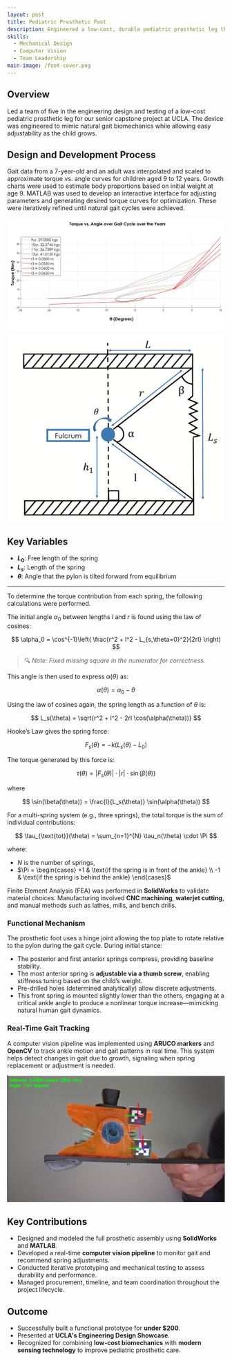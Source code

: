 ```yaml
---
layout: post
title: Pediatric Prosthetic Foot
description: Engineered a low-cost, durable pediatric prosthetic leg that adapts to growth, integrating mechanical design with real-time gait tracking.
skills:
  - Mechanical Design
  - Computer Vision
  - Team Leadership
main-image: /foot-cover.png
---
```


## Overview

Led a team of five in the engineering design and testing of a low-cost pediatric prosthetic leg for our senior capstone project at UCLA. The device was engineered to mimic natural gait biomechanics while allowing easy adjustability as the child grows.

## Design and Development Process

Gait data from a 7-year-old and an adult was interpolated and scaled to approximate torque vs. angle curves for children aged 9 to 12 years. Growth charts were used to estimate body proportions based on initial weight at age 9. MATLAB was used to develop an interactive interface for adjusting parameters and generating desired torque curves for optimization. These were iteratively refined until natural gait cycles were achieved.

![Torque-Angle Curve](torque-angle-curve.png)

![Torque Calculations](Torque-calculations.png)

## Key Variables

- **$L_0$**: Free length of the spring  
- **$L_s$**: Length of the spring  
- **$\theta$**: Angle that the pylon is tilted forward from equilibrium

***

To determine the torque contribution from each spring, the following calculations were performed.

The initial angle $\alpha_0$ between lengths $l$ and $r$ is found using the law of cosines:

$$
\alpha_0 = \cos^{-1}\left( \frac{r^2 + l^2 - L_{s,\theta=0}^2}{2rl} \right)
$$

> 🔍 *Note: Fixed missing square in the numerator for correctness.*

This angle is then used to express $\alpha(\theta)$ as:

$$
\alpha(\theta) = \alpha_0 - \theta
$$

Using the law of cosines again, the spring length as a function of $\theta$ is:

$$
L_s(\theta) = \sqrt{r^2 + l^2 - 2rl \cos(\alpha(\theta))}
$$

Hooke’s Law gives the spring force:

$$
F_s(\theta) = -k(L_s(\theta) - L_0)
$$

The torque generated by this force is:

$$
\tau(\theta) = |F_s(\theta)| \cdot |r| \cdot \sin(\beta(\theta))
$$

where

$$
\sin(\beta(\theta)) = \frac{l}{L_s(\theta)} \sin(\alpha(\theta))
$$

For a multi-spring system (e.g., three springs), the total torque is the sum of individual contributions:

$$
\tau_{\text{tot}}(\theta) = \sum_{n=1}^{N} \tau_n(\theta) \cdot \Pi
$$

where:
- $N$ is the number of springs,
- $\Pi = 
  \begin{cases}
    +1 & \text{if the spring is in front of the ankle} \\
    -1 & \text{if the spring is behind the ankle}
  \end{cases}$

Finite Element Analysis (FEA) was performed in **SolidWorks** to validate material choices. Manufacturing involved **CNC machining**, **waterjet cutting**, and manual methods such as lathes, mills, and bench drills.

### Functional Mechanism

The prosthetic foot uses a hinge joint allowing the top plate to rotate relative to the pylon during the gait cycle. During initial stance:
- The posterior and first anterior springs compress, providing baseline stability.
- The most anterior spring is **adjustable via a thumb screw**, enabling stiffness tuning based on the child’s weight.
- Pre-drilled holes (determined analytically) allow discrete adjustments.
- This front spring is mounted slightly lower than the others, engaging at a critical ankle angle to produce a nonlinear torque increase—mimicking natural human gait dynamics.

### Real-Time Gait Tracking

A computer vision pipeline was implemented using **ARUCO markers** and **OpenCV** to track ankle motion and gait patterns in real time. This system helps detect changes in gait due to growth, signaling when spring replacement or adjustment is needed.

![Computer Vision Setup](computer-vision.jpg)

## Key Contributions

- Designed and modeled the full prosthetic assembly using **SolidWorks** and **MATLAB**.
- Developed a real-time **computer vision pipeline** to monitor gait and recommend spring adjustments.
- Conducted iterative prototyping and mechanical testing to assess durability and performance.
- Managed procurement, timeline, and team coordination throughout the project lifecycle.

## Outcome

- Successfully built a functional prototype for **under $200**.
- Presented at **UCLA's Engineering Design Showcase**.
- Recognized for combining **low-cost biomechanics** with **modern sensing technology** to improve pediatric prosthetic care.